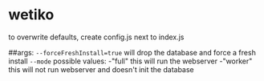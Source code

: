 # wetiko

to overwrite defaults, create config.js next to index.js

##args:
`--forceFreshInstall=true` will drop the database and force a fresh install
`--mode` possible values:
-"full" this will run the webserver
-"worker" this will not run webserver and doesn't init the database